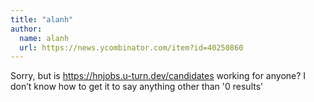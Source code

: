 ```yaml
---
title: "alanh"
author:
  name: alanh
  url: https://news.ycombinator.com/item?id=40250860
---
```

Sorry, but is <a href="https:&#x2F;&#x2F;hnjobs.u-turn.dev&#x2F;candidates" rel="nofollow">https:&#x2F;&#x2F;hnjobs.u-turn.dev&#x2F;candidates</a> working for anyone? I don’t know how to get it to say anything other than &#x27;0 results&#x27;
